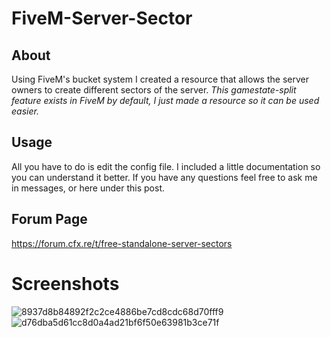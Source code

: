 # FiveM-Server-Sector

## About 
Using FiveM's bucket system I created a resource that allows the server owners to create different sectors of the server. 
*This gamestate-split feature exists in FiveM by default, I just made a resource so it can be used easier.*

## Usage
All you have to do is edit the config file. I included a little documentation so you can understand it better.
If you have any questions feel free to ask me in messages, or here under this post.

## Forum Page
  https://forum.cfx.re/t/free-standalone-server-sectors

# Screenshots

![8937d8b84892f2c2ce4886be7cd8cdc68d70fff9](https://github.com/DyrekKing/FiveM-Server-Sector/assets/68273911/f1f4e931-f8eb-4ae6-b6f8-31e481c93ff4)
![d76dba5d61cc8d0a4ad21bf6f50e63981b3ce71f](https://github.com/DyrekKing/FiveM-Server-Sector/assets/68273911/9625b83f-f183-4968-b4cf-78ce7a6612b1)
